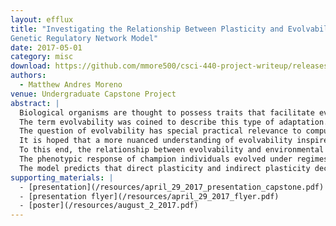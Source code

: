 ```yaml
---
layout: efflux
title: "Investigating the Relationship Between Plasticity and Evolvability in a
Genetic Regulatory Network Model"
date: 2017-05-01
category: misc
download: https://github.com/mmore500/csci-440-project-writeup/releases/download/v1.0.0/Capstone_Project_Final_Report.pdf
authors:
  - Matthew Andres Moreno
venue: Undergraduate Capstone Project
abstract: |
  Biological organisms are thought to possess traits that facilitate evolution.
  The term evolvability was coined to describe this type of adaptation.
  The question of evolvability has special practical relevance to computer science researchers engaged in longstanding efforts to harness evolution as an algorithm for automated design.
  It is hoped that a more nuanced understanding of evolvability inspired by biological evolution will translate to more powerful digital evolution techniques.
  To this end, the relationship between evolvability and environmental influence on the phenotype was investigated using digital experiments performed on a genetic regulatory model.
  The phenotypic response of champion individuals evolved under regimes of direct plasticity, and indirect plasticity was assessed.
  The model predicts that direct plasticity and indirect plasticity decrease and increase the frequency of silent mutations, respectively.
supporting_materials: |
  - [presentation](/resources/april_29_2017_presentation_capstone.pdf)
  - [presentation flyer](/resources/april_29_2017_flyer.pdf)
  - [poster](/resources/august_2_2017.pdf)
---
```

